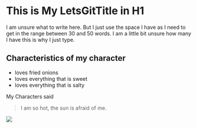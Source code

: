 # This is My LetsGitTitle in H1
I am unsure what to write here. But I just use the space I have as I need to get in the range between 30 and 50 words. I am a little bit unsure how many I have this is why I just type.

## Characteristics of my character
* loves fried onions
* loves everything that is sweet
* loves everything that is salty

My Characters said
> I am so hot, the sun is afraid of me.

<img src="https://live.staticflickr.com/3925/14218019828_4f7a640d79_b.jpg"/>
